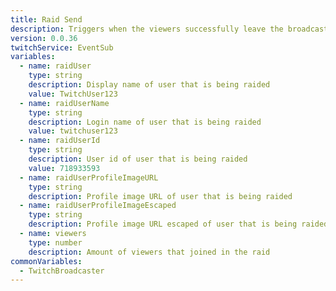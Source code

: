 ```yaml
---
title: Raid Send
description: Triggers when the viewers successfully leave the broadcasters chat and arrive in raidUser's stream.
version: 0.0.36
twitchService: EventSub
variables:
  - name: raidUser
    type: string
    description: Display name of user that is being raided
    value: TwitchUser123
  - name: raidUserName
    type: string
    description: Login name of user that is being raided
    value: twitchuser123
  - name: raidUserId
    type: string
    description: User id of user that is being raided
    value: 718933593
  - name: raidUserProfileImageURL
    type: string
    description: Profile image URL of user that is being raided
  - name: raidUserProfileImageEscaped
    type: string
    description: Profile image URL escaped of user that is being raided
  - name: viewers
    type: number
    description: Amount of viewers that joined in the raid
commonVariables:
  - TwitchBroadcaster
---
```

